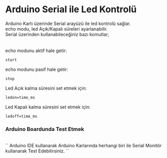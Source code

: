 # Arduino Serial ile Led Kontrolü
Arduino Kartı üzerinde Serial arayüzü ile led kontrolü sağlar. <br>
echo modu, led Açık/Kapalı süreleri ayarlanabilir. <br>
Serial üzerinden kullanabileceğiniz bazı komutlar;<br><br><br>
echo modunu aktif hale getir:<br>
```
start
```
echo modunu pasif hale getir: <br>
```
stop
```
Led Açık kalma süresini set etmek için:<br>
```
ledon=time_ms
```
Led Kapalı kalma süresini set etmek için:<br>
```
ledoff=time_ms
```
<h3>Arduino Boardunda Test Etmek</h3> <br/>
``
Arduino IDE kullanarak Arduino Karlarında herhangi biri ile Serial Monitör kullanarak Test Edebilirsiniz.
``
